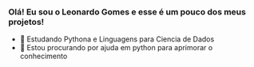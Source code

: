 ### Olá! Eu sou o Leonardo Gomes e esse é um pouco dos meus projetos!

- 🌱 Estudando Pythona e Linguagens para Ciencia de Dados
- 🤔 Estou procurando por ajuda em python para aprimorar o conhecimento


